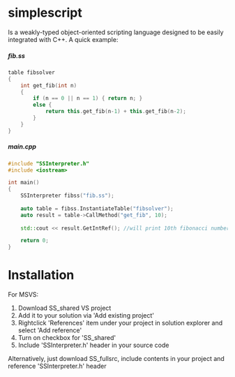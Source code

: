 # simplescript
Is a weakly-typed object-oriented scripting language designed to be easily integrated with C++.
A quick example:

##### fib.ss
```c++
table fibsolver
{
	int get_fib(int n)
	{
		if (n == 0 || n == 1) {	return n; }
		else {
			return this.get_fib(n-1) + this.get_fib(n-2);
		}
	}
}
```

##### main.cpp
```c++
#include "SSInterpreter.h"
#include <iostream>

int main()
{
	SSInterpreter fibss("fib.ss");
  
	auto table = fibss.InstantiateTable("fibsolver");
	auto result = table->CallMethod("get_fib", 10);
  
	std::cout << result.GetIntRef(); //will print 10th fibonacci number, 55

	return 0;
}
```

# Installation
For MSVS:
1. Download SS_shared VS project
2. Add it to your solution via 'Add existing project'
3. Rightclick 'References' item under your project in solution explorer and select 'Add reference'
4. Turn on checkbox for 'SS_shared'
5. Include 'SSInterpreter.h' header in your source code

Alternatively, just download SS_fullsrc, include contents in your project and reference 'SSInterpreter.h' header
